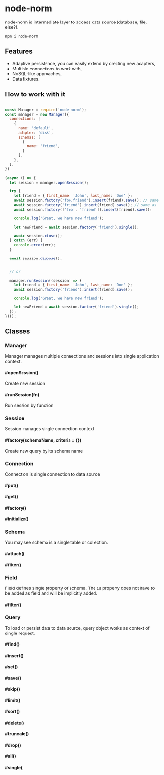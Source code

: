 # node-norm

node-norm is intermediate layer to access data source (database, file, else?).

```sh
npm i node-norm
```

## Features

- Adaptive persistence, you can easily extend by creating new adapters,
- Multiple connections to work with,
- NoSQL-like approaches,
- Data fixtures.

## How to work with it

```javascript

const Manager = require('node-norm');
const manager = new Manager({
  connections: [
    {
      name: 'default',
      adapter: 'disk',
      schemas: [
        {
          name: 'friend',
        }
      ],
    },
  ],
})

(async () => {
  let session = manager.openSession();

  try {
    let friend = { first_name: 'John', last_name: 'Doe' };
    await session.factory('foo.friend').insert(friend).save(); // same as
    await session.factory('friend').insert(friend).save(); // same as
    await session.factory(['foo', 'friend']).insert(friend).save();

    console.log('Great, we have new friend');

    let newFriend = await session.factory('friend').single();

    await session.close();
  } catch (err) {
    console.error(err);
  }

  await session.dispose();


  // or

  manager.runSession((session) => {
    let friend = { first_name: 'John', last_name: 'Doe' };
    await session.factory('friend').insert(friend).save();

    console.log('Great, we have new friend');

    let newFriend = await session.factory('friend').single();
  });
})();
```

## Classes

### Manager

Manager manages multiple connections and sessions into single application context.

#### #openSession()

Create new session

#### #runSession(fn)

Run session by function

### Session

Session manages single connection context

#### #factory(schemaName, criteria = {})

Create new query by its schema name

### Connection

Connection is single connection to data source

#### #put()
#### #get()
#### #factory()
#### #initialize()

### Schema

You may see schema is a single table or collection.

#### #attach()
#### #filter()

### Field

Field defines single property of schema. The `id` property does not have to be added as field and will be implicitly added.

#### #filter()

### Query

To load or persist data to data source, query object works as context of single request.

#### #find()
#### #insert()
#### #set()
#### #save()
#### #skip()
#### #limit()
#### #sort()
#### #delete()
#### #truncate()
#### #drop()
#### #all()
#### #single()
